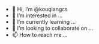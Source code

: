 - 👋 Hi, I’m @kouqiangcs
- 👀 I’m interested in ...
- 🌱 I’m currently learning ...
- 💞️ I’m looking to collaborate on ...
- 📫 How to reach me ...

<!---
kouqiangcs/kouqiangcs is a ✨ special ✨ repository because its `README.md` (this file) appears on your GitHub profile.
You can click the Preview link to take a look at your changes.
--->
